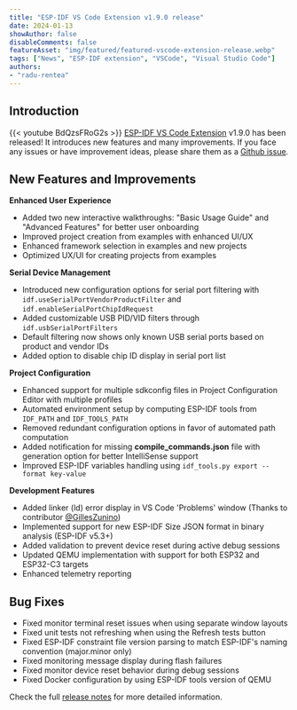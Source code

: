 ```yaml
---
title: "ESP-IDF VS Code Extension v1.9.0 release"
date: 2024-01-13
showAuthor: false
disableComments: false
featureAsset: "img/featured/featured-vscode-extension-release.webp"
tags: ["News", "ESP-IDF extension", "VSCode", "Visual Studio Code"]
authors:
- "radu-rentea"
---
```


## Introduction
{{< youtube BdQzsFRoG2s >}}
[ESP-IDF VS Code Extension](https://github.com/espressif/vscode-esp-idf-extension) v1.9.0 has been released! It introduces new features and many improvements. If you face any issues or have improvement ideas, please share them as a [Github issue](https://github.com/espressif/vscode-esp-idf-extension/issues).

## New Features and Improvements

**Enhanced User Experience**
- Added two new interactive walkthroughs: "Basic Usage Guide" and "Advanced Features" for better user onboarding
- Improved project creation from examples with enhanced UI/UX
- Enhanced framework selection in examples and new projects
- Optimized UX/UI for creating projects from examples

**Serial Device Management**
- Introduced new configuration options for serial port filtering with `idf.useSerialPortVendorProductFilter` and `idf.enableSerialPortChipIdRequest`
- Added customizable USB PID/VID filters through `idf.usbSerialPortFilters`
- Default filtering now shows only known USB serial ports based on product and vendor IDs
- Added option to disable chip ID display in serial port list

**Project Configuration**
- Enhanced support for multiple sdkconfig files in Project Configuration Editor with multiple profiles
- Automated environment setup by computing ESP-IDF tools from `IDF_PATH` and `IDF_TOOLS_PATH`
- Removed redundant configuration options in favor of automated path computation
- Added notification for missing **compile_commands.json** file with generation option for better IntelliSense support
- Improved ESP-IDF variables handling using `idf_tools.py export --format key-value`

**Development Features**
- Added linker (ld) error display in VS Code 'Problems' window (Thanks to contributor [@GillesZunino](https://github.com/GillesZunino))
- Implemented support for new ESP-IDF Size JSON format in binary analysis (ESP-IDF v5.3+)
- Added validation to prevent device reset during active debug sessions
- Updated QEMU implementation with support for both ESP32 and ESP32-C3 targets
- Enhanced telemetry reporting

## Bug Fixes
- Fixed monitor terminal reset issues when using separate window layouts
- Fixed unit tests not refreshing when using the Refresh tests button
- Fixed ESP-IDF constraint file version parsing to match ESP-IDF's naming convention (major.minor only)
- Fixed monitoring message display during flash failures
- Fixed monitor device reset behavior during debug sessions
- Fixed Docker configuration by using ESP-IDF tools version of QEMU

Check the full [release notes](https://github.com/espressif/vscode-esp-idf-extension/releases/tag/v1.9.0) for more detailed information.